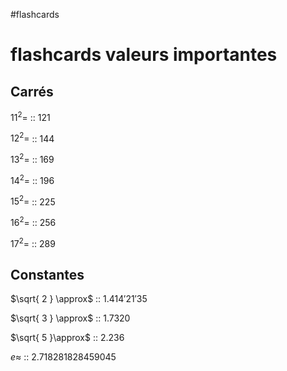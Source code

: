 #flashcards 
# flashcards valeurs importantes

## Carrés

$11^2=$ :: $121$
<!--SR:!2022-11-24,102,290-->
$12^2=$ :: $144$
<!--SR:!2022-09-05,49,250-->
$13^2=$ :: $169$
<!--SR:!2022-08-22,10,210-->
$14^2=$ :: 196
<!--SR:!2022-08-25,7,130-->
$15^2=$ :: 225
<!--SR:!2022-08-26,22,230-->
$16^2=$ :: $256$
<!--SR:!2022-11-08,88,270-->
$17^2=$ :: $289$
<!--SR:!2022-08-21,3,130-->

## Constantes

$\sqrt{ 2 } \approx$ :: $1.414'21'35$
<!--SR:!2022-09-11,55,270-->
$\sqrt{ 3 } \approx$ :: $1.7320$
<!--SR:!2022-08-28,10,230-->
$\sqrt{ 5 }\approx$ :: $2.236$
<!--SR:!2022-09-06,21,190-->

$e \approx$ :: $2.718281828459045$
<!--SR:!2022-11-07,87,270-->



